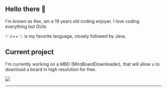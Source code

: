 ## Hello there 👋

I'm known as Kex, am a 19 years old coding enjoyer. I love coding everything but GUIs

✨ _c++_ ✨ is my favorite language, closely followed by Java.

## Current project
I'm currently working on a MBD (MiroBoardDownloader), that will allow u to download a board in high resolution for free.

![](https://dcbadge.vercel.app/api/shield/723925931928059955?compact=true)

---
